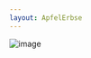 ```yaml
---
layout: ApfelErbse
---
```

![image](https://user-images.githubusercontent.com/75255909/168526102-f2a8a76b-bc01-4243-adb7-82fed7d8135a.png)
